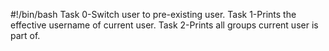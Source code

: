 #!/bin/bash
Task 0-Switch user to pre-existing user.
Task 1-Prints the effective username of current user.
Task 2-Prints all groups current user is part of.
